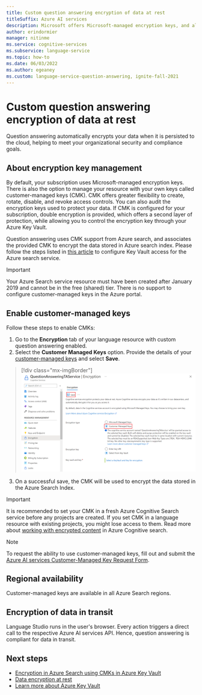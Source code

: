 ```yaml
---
title: Custom question answering encryption of data at rest
titleSuffix: Azure AI services
description: Microsoft offers Microsoft-managed encryption keys, and also lets you manage your Azure AI services subscriptions with your own keys, called customer-managed keys (CMK). This article covers data encryption at rest for custom question answering, and how to enable and manage CMK.
author: erindormier
manager: nitinme
ms.service: cognitive-services
ms.subservice: language-service
ms.topic: how-to
ms.date: 06/03/2022
ms.author: egeaney
ms.custom: language-service-question-answering, ignite-fall-2021
---
```


# Custom question answering encryption of data at rest

Question answering automatically encrypts your data when it is persisted to the cloud, helping to meet your organizational security and compliance goals.

## About encryption key management

By default, your subscription uses Microsoft-managed encryption keys. There is also the option to manage your resource with your own keys called customer-managed keys (CMK). CMK offers greater flexibility to create, rotate, disable, and revoke access controls. You can also audit the encryption keys used to protect your data. If CMK is configured for your subscription, double encryption is provided, which offers a second layer of protection, while allowing you to control the encryption key through your Azure Key Vault.

Question answering uses CMK support from Azure search, and associates the provided CMK to encrypt the data stored in Azure search index. Please follow the steps listed in [this article](../../../../search/search-security-manage-encryption-keys.md) to configure Key Vault access for the Azure search service.

> [!IMPORTANT]
> Your Azure Search service resource must have been created after January 2019 and cannot be in the free (shared) tier. There is no support to configure customer-managed keys in the Azure portal.

## Enable customer-managed keys

Follow these steps to enable CMKs:

1.	Go to the **Encryption** tab of your language resource with custom question answering enabled.
2.	Select the **Customer Managed Keys** option. Provide the details of your [customer-managed keys](../../../../storage/common/customer-managed-keys-configure-key-vault.md?tabs=portal) and select **Save**.

> [!div class="mx-imgBorder"]
> ![Question Answering CMK](../media/encrypt-data-at-rest/question-answering-cmk.png)
   
3.	On a successful save, the CMK will be used to encrypt the data stored in the Azure Search Index.

> [!IMPORTANT]
> It is recommended to set your CMK in a fresh Azure Cognitive Search service before any projects are created. If you set CMK in a language resource with existing projects, you might lose access to them. Read more about [working with encrypted content](../../../../search/search-security-manage-encryption-keys.md#work-with-encrypted-content) in Azure Cognitive search.

> [!NOTE]
> To request the ability to use customer-managed keys, fill out and submit the [Azure AI services Customer-Managed Key Request Form](https://aka.ms/cogsvc-cmk).

## Regional availability

Customer-managed keys are available in all Azure Search regions.

## Encryption of data in transit

Language Studio runs in the user's browser. Every action triggers a direct call to the respective Azure AI services API. Hence, question answering is compliant for data in transit.

## Next steps

* [Encryption in Azure Search using CMKs in Azure Key Vault](../../../../search/search-security-manage-encryption-keys.md)
* [Data encryption at rest](../../../../security/fundamentals/encryption-atrest.md)
* [Learn more about Azure Key Vault](../../../../key-vault/general/overview.md)
